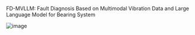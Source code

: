 FD-MVLLM: Fault Diagnosis Based on Multimodal Vibration Data and Large Language Model for Bearing System

![image](https://github.com/youngpy996/FD-MVLLM/blob/main/images/FD-MVLLM%20framework.svg)
